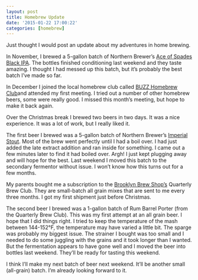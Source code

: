 ```yaml
---
layout: post
title: Homebrew Update
date: '2015-01-22 17:00:22'
categories: [homebrew]
---
```


Just thought I would post an update about my adventures in home brewing.

In November, I brewed a 5-gallon batch of Northern Brewer’s [Ace of Spades Black IPA](http://www.northernbrewer.com/ace-of-spades-black-ipa-recipe-kit). The bottles finished conditioning last weekend and they taste amazing. I thought I had messed up this batch, but it’s probably the best batch I’ve made so far.

In December I joined the local homebrew club called [BUZZ Homebrew Club](https://sites.google.com/site/buzzhomebrewclub/)and attended my first meeting. I tried out a number of other homebrew beers, some were really good. I missed this month’s meeting, but hope to make it back again.

Over the Christmas break I brewed two beers in two days. It was a nice experience. It was a lot of work, but I really liked it.

The first beer I brewed was a 5-gallon batch of Northern Brewer’s [Imperial Stout](http://www.northernbrewer.com/imperial-stout-extract-kit). Most of the brew went perfectly until I had a boil over. I had just added the late extract addition and ran inside for something. I came out a few minutes later to find it had boiled over. Argh! I just kept plugging away and will hope for the best. Last weekend I moved this batch to the secondary fermentor without issue. I won’t know how this turns out for a few months.

My parents bought me a subscription to the [Brooklyn Brew Shop’s](https://brooklynbrewshop.com/) Quarterly Brew Club. They are small-batch all grain mixes that are sent to me every three months. I got my first shipment just before Christmas.

The second beer I brewed was a 1-gallon batch of Rum Barrel Porter (from the Quarterly Brew Club). This was my first attempt at an all grain beer. I hope that I did things right. I tried to keep the temperature of the mash between 144-152°F, the temperature may have varied a little bit. The sparge was probably my biggest issue. The strainer I bought was too small and I needed to do some juggling with the grains and it took longer than I wanted. But the fermentation appears to have gone well and I moved the beer into bottles last weekend. They’ll be ready for tasting this weekend.

I think I’ll make my next batch of beer next weekend. It’ll be another small (all-grain) batch. I’m already looking forward to it.

